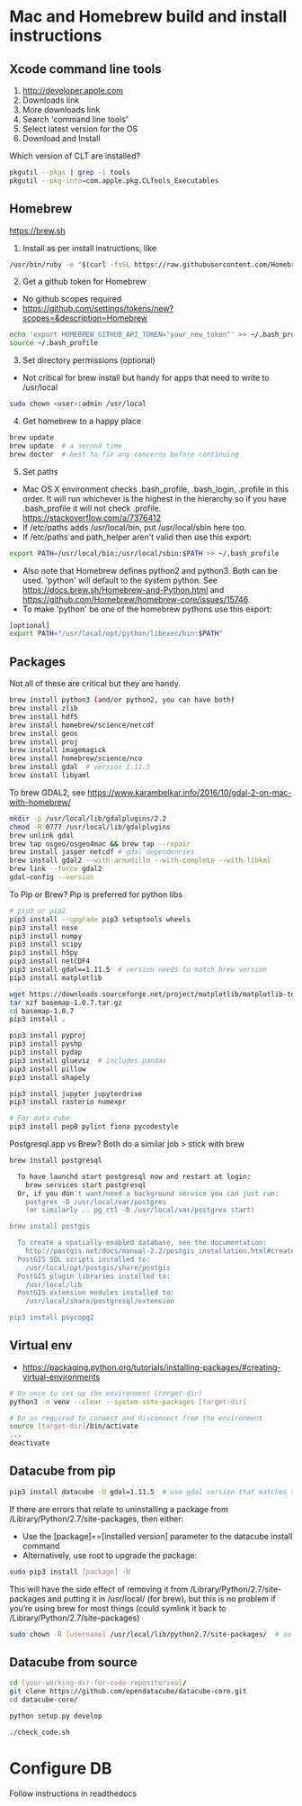 # Mac and Homebrew build and install instructions

## Xcode command line tools
1. http://developer.apple.com
2. Downloads link
3. More downloads link
4. Search 'command line tools'
5. Select latest version for the OS
6. Download and Install

Which version of CLT are installed?
```bash
pkgutil --pkgs | grep -i tools
pkgutil --pkg-info=com.apple.pkg.CLTools_Executables
```

## Homebrew
https://brew.sh

1. Install as per install instructions, like
```bash
/usr/bin/ruby -e "$(curl -fsSL https://raw.githubusercontent.com/Homebrew/install/master/install)"
```

2. Get a github token for Homebrew
  * No github scopes required
  * https://github.com/settings/tokens/new?scopes=&description=Homebrew
```bash
echo 'export HOMEBREW_GITHUB_API_TOKEN="your_new_token"' >> ~/.bash_profile
source ~/.bash_profile
```

3. Set directory permissions (optional)
  * Not critical for brew install but handy for apps that need to write to /usr/local
```bash
sudo chown <user>:admin /usr/local
```

4. Get homebrew to a happy place
```bash
brew update
brew update  # a second time
brew doctor  # best to fix any concerns before continuing
```

5. Set paths
  * Mac OS X environment checks .bash_profile, .bash_login, .profile in this order. It will run whichever is the highest in the hierarchy so if you have .bash_profile it will not check .profile. https://stackoverflow.com/a/7376412
  * If /etc/paths adds /usr/local/bin, put /usr/local/sbin here too.
  * If /etc/paths and path_helper aren't valid then use this export:
```bash
export PATH=/usr/local/bin:/usr/local/sbin:$PATH >> ~/.bash_profile
```
  * Also note that Homebrew defines python2 and python3. Both can be used. 'python' will default to the system python. See https://docs.brew.sh/Homebrew-and-Python.html and https://github.com/Homebrew/homebrew-core/issues/15746.
  * To make 'python' be one of the homebrew pythons use this export:
```bash
[optional]
export PATH="/usr/local/opt/python/libexec/bin:$PATH"
```

## Packages
Not all of these are critical but they are handy.
```bash
brew install python3 (and/or python2, you can have both)
brew install zlib
brew install hdf5
brew install homebrew/science/netcdf
brew install geos
brew install proj
brew install imagemagick
brew install homebrew/science/nco
brew install gdal  # version 1.11.5
brew install libyaml
```
To brew GDAL2, see https://www.karambelkar.info/2016/10/gdal-2-on-mac-with-homebrew/
```bash
mkdir -p /usr/local/lib/gdalplugins/2.2
chmod -R 0777 /usr/local/lib/gdalplugins
brew unlink gdal
brew tap osgeo/osgeo4mac && brew tap --repair
brew install jasper netcdf # gdal dependencies
brew install gdal2 --with-armadillo --with-complete --with-libkml
brew link --force gdal2
gdal-config --version
```

To Pip or Brew? Pip is preferred for python libs
```bash
# pip3 or pip2
pip3 install --upgrade pip3 setuptools wheels
pip3 install nose
pip3 install numpy
pip3 install scipy
pip3 install h5py
pip3 install netCDF4
pip3 install gdal==1.11.5  # version needs to match brew version
pip3 install matplotlib

wget https://downloads.sourceforge.net/project/matplotlib/matplotlib-toolkits/basemap-1.0.7/basemap-1.0.7.tar.gz
tar xzf basemap-1.0.7.tar.gz
cd basemap-1.0.7
pip3 install .

pip3 install pyproj
pip3 install pyshp
pip3 install pydap
pip3 install glueviz  # includes pandas
pip3 install pillow
pip3 install shapely

pip3 install jupyter jupyterdrive
pip3 install rasterio numexpr

# For data cube
pip3 install pep8 pylint fiona pycodestyle
```

Postgresql.app vs Brew? Both do a similar job > stick with brew
```bash
brew install postgresql

  To have launchd start postgresql now and restart at login:
    brew services start postgresql
  Or, if you don't want/need a background service you can just run:
    postgres -D /usr/local/var/postgres
    (or similarly .. pg_ctl -D /usr/local/var/postgres start)

brew install postgis

  To create a spatially-enabled database, see the documentation:
    http://postgis.net/docs/manual-2.2/postgis_installation.html#create_new_db_extensions
  PostGIS SQL scripts installed to:
    /usr/local/opt/postgis/share/postgis
  PostGIS plugin libraries installed to:
    /usr/local/lib
  PostGIS extension modules installed to:
    /usr/local/share/postgresql/extension

pip3 install psycopg2
```

## Virtual env
* https://packaging.python.org/tutorials/installing-packages/#creating-virtual-environments
```bash
# Do once to set up the environment (target-dir)
python3 -m venv --clear --system-site-packages [target-dir]

# Do as required to connect and disconnect from the environment
source [target-dir]/bin/activate
...
deactivate
```

## Datacube from pip
```bash
pip3 install datacube -U gdal=1.11.5  # use gdal version that matches the brew version
```

If there are errors that relate to uninstalling a package from /Library/Python/2.7/site-packages, then either:
  * Use the [package]==[installed version] parameter to the datacube install command
  * Alternatively, use root to upgrade the package:
```bash
sudo pip3 install [package] -U
```
   This will have the side effect of removing it from /Library/Python/2.7/site-packages and putting it in /usr/local/ (for brew), but this is no problem if you’re using brew for most things (could symlink it back to /Library/Python/2.7/site-packages)

```bash
sudo chown -R [username] /usr/local/lib/python2.7/site-packages/  # so you don’t need to be root for future pip updates.
```

## Datacube from source
```bash
cd [your-working-dir-for-code-repositories]/
git clone https://github.com/opendatacube/datacube-core.git
cd datacube-core/

python setup.py develop

./check_code.sh
```

# Configure DB
Follow instructions in readthedocs
